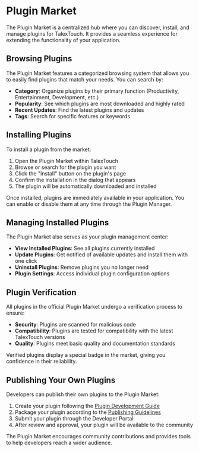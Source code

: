 # Plugin Market

The Plugin Market is a centralized hub where you can discover, install, and manage plugins for TalexTouch. It provides a seamless experience for extending the functionality of your application.

## Browsing Plugins

The Plugin Market features a categorized browsing system that allows you to easily find plugins that match your needs. You can search by:

- **Category**: Organize plugins by their primary function (Productivity, Entertainment, Development, etc.)
- **Popularity**: See which plugins are most downloaded and highly rated
- **Recent Updates**: Find the latest plugins and updates
- **Tags**: Search for specific features or keywords

## Installing Plugins

To install a plugin from the market:

1. Open the Plugin Market within TalexTouch
2. Browse or search for the plugin you want
3. Click the "Install" button on the plugin's page
4. Confirm the installation in the dialog that appears
5. The plugin will be automatically downloaded and installed

Once installed, plugins are immediately available in your application. You can enable or disable them at any time through the Plugin Manager.

## Managing Installed Plugins

The Plugin Market also serves as your plugin management center:

- **View Installed Plugins**: See all plugins currently installed
- **Update Plugins**: Get notified of available updates and install them with one click
- **Uninstall Plugins**: Remove plugins you no longer need
- **Plugin Settings**: Access individual plugin configuration options

## Plugin Verification

All plugins in the official Plugin Market undergo a verification process to ensure:

- **Security**: Plugins are scanned for malicious code
- **Compatibility**: Plugins are tested for compatibility with the latest TalexTouch versions
- **Quality**: Plugins meet basic quality and documentation standards

Verified plugins display a special badge in the market, giving you confidence in their reliability.

## Publishing Your Own Plugins

Developers can publish their own plugins to the Plugin Market:

1. Create your plugin following the [Plugin Development Guide](../plugins/introduction.md)
2. Package your plugin according to the [Publishing Guidelines](../plugins/publish.md)
3. Submit your plugin through the Developer Portal
4. After review and approval, your plugin will be available to the community

The Plugin Market encourages community contributions and provides tools to help developers reach a wider audience.
